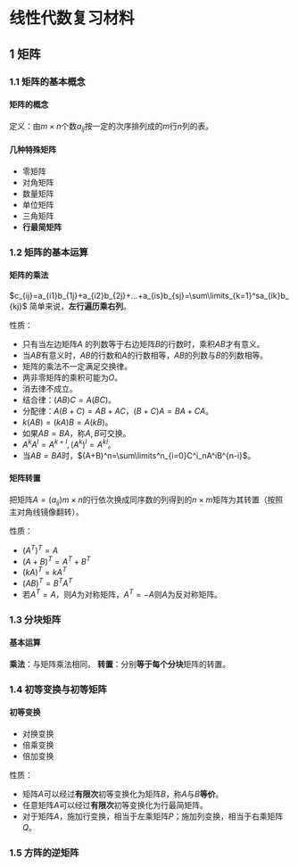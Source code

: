 # 线性代数复习材料
## 1 矩阵
### 1.1 矩阵的基本概念
#### 矩阵的概念
定义：由$m\times n$个数$a_{ij}$按一定的次序排列成的$m$行$n$列的表。

#### 几种特殊矩阵
- 零矩阵
- 对角矩阵
- 数量矩阵
- 单位矩阵
- 三角矩阵
- **行最简矩阵**

### 1.2 矩阵的基本运算
#### 矩阵的乘法
$c_{ij}=a_{i1}b_{1j}+a_{i2}b_{2j}+...+a_{is}b_{sj}=\sum\limits_{k=1}^sa_{ik}b_{kj}$
简单来说，**左行遍历乘右列**。

性质：
- 只有当左边矩阵$A$ 的列数等于右边矩阵$B$的行数时，乘积$AB$才有意义。
- 当$AB$有意义时，$AB$的行数和$A$的行数相等，$AB$的列数与$B$的列数相等。
- 矩阵的乘法不一定满足交换律。
- 两非零矩阵的乘积可能为$O$。
- 消去律不成立。
- 结合律：$(AB)C=A(BC)$。
- 分配律：$A(B+C)=AB+AC$，$(B+C)A=BA+CA$。
- $k(AB)=(kA)B=A(kB)$。
- 如果$AB=BA$，称$A, B$可交换。
- $A^kA^l=A^{k+l},(A^k)^l=A^{kl}$。
- 当$AB=BA$时，$(A+B)^n=\sum\limits^n_{i=0}C^i_nA^iB^{n-i}$。
#### 矩阵转置
把矩阵$A=(a_{ij}){m\times n}$的行依次换成同序数的列得到的$n\times m$矩阵为其转置（按照主对角线镜像翻转）。

性质：
- $(A^T)^T=A$
- $(A+B)^T=A^T+B^T$
- $(kA)^T=kA^T$
- $(AB)^T=B^TA^T$
- 若$A^T=A$，则$A$为对称矩阵，$A^T=-A$则$A$为反对称矩阵。






### 1.3 分块矩阵
#### 基本运算
**乘法**：与矩阵乘法相同。
**转置**：分别**等于每个分块**矩阵的转置。

### 1.4 初等变换与初等矩阵
#### 初等变换
- 对换变换
- 倍乘变换
- 倍加变换

性质：
- 矩阵$A$可以经过**有限次**初等变换化为矩阵$B$，称$A$与$B$**等价**。
- 任意矩阵$A$可以经过**有限次**初等变换化为行最简矩阵。
- 对于矩阵$A$，施加行变换，相当于左乘矩阵$P$；施加列变换，相当于右乘矩阵$Q$。

### 1.5 方阵的逆矩阵
